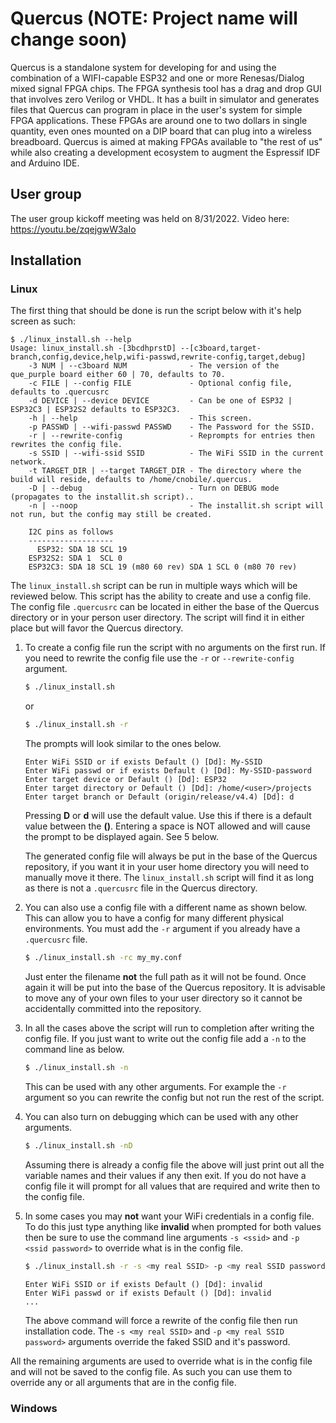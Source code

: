 # Quercus (NOTE: Project name will change soon)
Quercus is a standalone system for developing for and using the combination of
a WIFI-capable ESP32 and one or more Renesas/Dialog mixed signal FPGA
chips. The FPGA synthesis tool has a drag and drop GUI that involves zero
Verilog or VHDL. It has a built in simulator and generates files that Quercus
can program in place in the user's system for simple FPGA applications. These
FPGAs are around one to two dollars in single quantity, even ones mounted on a
DIP board that can plug into a wireless breadboard. Quercus is aimed at making
FPGAs available to "the rest of us" while also creating a development ecosystem
to augment the Espressif IDF and Arduino IDE.

## User group
The user group kickoff meeting was held on 8/31/2022. Video here: https://youtu.be/zqejgwW3aIo

## Installation

### Linux

The first thing that should be done is run the script below with it's help
screen as such:

``` console
$ ./linux_install.sh --help
Usage: linux_install.sh -[3bcdhprstD] --[c3board,target-branch,config,device,help,wifi-passwd,rewrite-config,target,debug]
    -3 NUM | --c3board NUM              - The version of the que_purple board either 60 | 70, defaults to 70.
    -c FILE | --config FILE             - Optional config file, defaults to .quercusrc
    -d DEVICE | --device DEVICE         - Can be one of ESP32 | ESP32C3 | ESP32S2 defaults to ESP32C3.
    -h | --help                         - This screen.
    -p PASSWD | --wifi-passwd PASSWD    - The Password for the SSID.
    -r | --rewrite-config               - Reprompts for entries then rewrites the config file.
    -s SSID | --wifi-ssid SSID          - The WiFi SSID in the current network.
    -t TARGET_DIR | --target TARGET_DIR - The directory where the build will reside, defaults to /home/cnobile/.quercus.
    -D | --debug                        - Turn on DEBUG mode (propagates to the installit.sh script)..
    -n | --noop                         - The installit.sh script will not run, but the config may still be created.

    I2C pins as follows
    -------------------
      ESP32: SDA 18 SCL 19
    ESP32S2: SDA 1  SCL 0
    ESP32C3: SDA 18 SCL 19 (m80 60 rev) SDA 1 SCL 0 (m80 70 rev)
```

The ```linux_install.sh``` script can be run in multiple ways which will be
reviewed below. This script has the ability to create and use a config file.
The config file ```.quercusrc``` can be located in either the base of the
Quercus directory or in your person user directory. The script will find it
in either place but will favor the Quercus directory.

1. To create a config file run the script with no arguments on the first
   run. If you need to rewrite the config file use the ```-r``` or 
   ```--rewrite-config``` argument.

   ``` bash
   $ ./linux_install.sh
   ```
   or
   ``` bash
   $ ./linux_install.sh -r
   ```
   The prompts will look similar to the ones below.
   ``` console
   Enter WiFi SSID or if exists Default () [Dd]: My-SSID
   Enter WiFi passwd or if exists Default () [Dd]: My-SSID-password
   Enter target device or Default () [Dd]: ESP32
   Enter target directory or Default () [Dd]: /home/<user>/projects
   Enter target branch or Default (origin/release/v4.4) [Dd]: d
   ```
   Pressing **D** or **d** will use the default value. Use this if there is a
   default value between the **()**. Entering a space is NOT allowed and will
   cause the prompt to be displayed again. See 5 below.

   The generated config file will always be put in the base of the Quercus
   repository, if you want it in your user home directory you will need to
   manually move it there. The ```linux_install.sh``` script will find it as
   long as there is not a ```.quercusrc``` file in the Quercus directory.

2. You can also use a config file with a different name as shown below. This
   can allow you to have a config for many different physical environments. You
   must add the ```-r``` argument if you already have a ```.quercusrc``` file.

   ``` bash
   $ ./linux_install.sh -rc my_my.conf
   ```
   Just enter the filename **not** the full path as it will not be found. Once
   again it will be put into the base of the Quercus repository. It is
   advisable to move any of your own files to your user directory so it cannot
   be accidentally committed into the repository.

3. In all the cases above the script will run to completion after writing the
   config file. If you just want to write out the config file add a ```-n``` to
   the command line as below.

    ``` bash
    $ ./linux_install.sh -n
   ```
   This can be used with any other arguments. For example the ```-r``` argument
   so you can rewrite the config but not run the rest of the script.

4. You can also turn on debugging which can be used with any other arguments.

   ``` bash
   $ ./linux_install.sh -nD
   ```
   Assuming there is already a config file the above will just print out all
   the variable names and their values if any then exit. If you do not have a
   config file it will prompt for all values that are required and write then
   to the config file.

5. In some cases you may **not** want your WiFi credentials in a config file.
   To do this just type anything like **invalid** when prompted for both
   values then be sure to use the command line arguments ```-s <ssid>``` and
   ```-p <ssid password>``` to override what is in the config file.

   ``` bash
   $ ./linux_install.sh -r -s <my real SSID> -p <my real SSID password>
   ```
   ``` console
   Enter WiFi SSID or if exists Default () [Dd]: invalid
   Enter WiFi passwd or if exists Default () [Dd]: invalid
   ...
   ```
   The above command will force a rewrite of the config file then run
   installation code. The ```-s <my real SSID>``` and ```-p <my real SSID
   password>``` arguments override the faked SSID and it's password.

All the remaining arguments are used to override what is in the config file and
will not be saved to the config file. As such you can use them to override any
or all arguments that are in the config file.

### Windows
